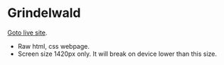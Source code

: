 # Grindelwald

[Goto live site](https://brilliant-genie-989240.netlify.app/).

- Raw html, css webpage.
- Screen size 1420px only. It will break on device lower than this size.
